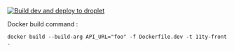 [![Build dev and deploy to droplet](https://github.com/Horsty80/uhue-web/actions/workflows/build-dev.yml/badge.svg?branch=main)](https://github.com/Horsty80/uhue-web/actions/workflows/build-dev.yml)

Docker build command :
```docker
docker build --build-arg API_URL="foo" -f Dockerfile.dev -t 11ty-front .
```